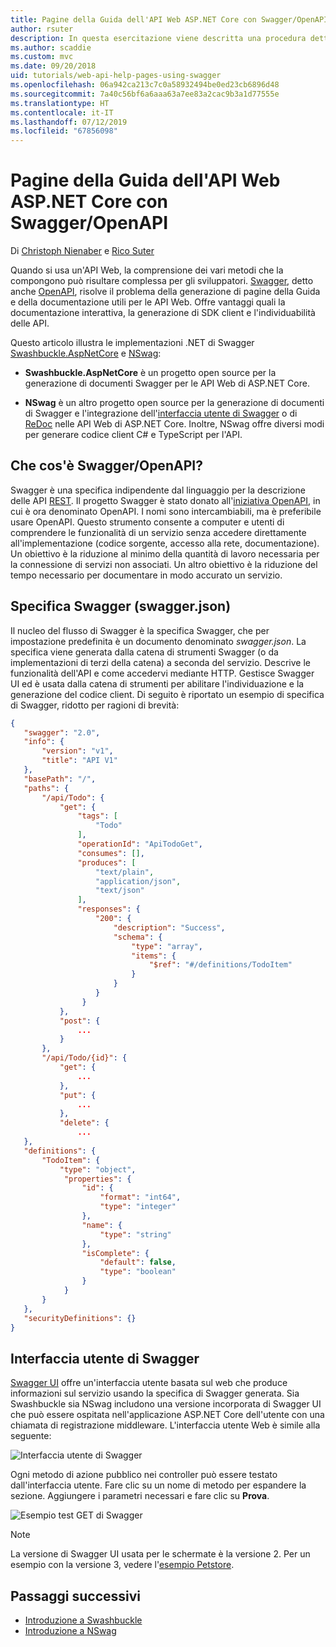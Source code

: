 ```yaml
---
title: Pagine della Guida dell'API Web ASP.NET Core con Swagger/OpenAPI
author: rsuter
description: In questa esercitazione viene descritta una procedura dettagliata per aggiungere Swagger e generare la documentazione e le pagine della Guida di un'app API Web.
ms.author: scaddie
ms.custom: mvc
ms.date: 09/20/2018
uid: tutorials/web-api-help-pages-using-swagger
ms.openlocfilehash: 06a942ca213c7c0a58932494be0ed23cb6896d48
ms.sourcegitcommit: 7a40c56bf6a6aaa63a7ee83a2cac9b3a1d77555e
ms.translationtype: HT
ms.contentlocale: it-IT
ms.lasthandoff: 07/12/2019
ms.locfileid: "67856098"
---
```

# <a name="aspnet-core-web-api-help-pages-with-swagger--openapi"></a>Pagine della Guida dell'API Web ASP.NET Core con Swagger/OpenAPI

Di [Christoph Nienaber](https://twitter.com/zuckerthoben) e [Rico Suter](https://blog.rsuter.com/)

Quando si usa un'API Web, la comprensione dei vari metodi che la compongono può risultare complessa per gli sviluppatori. [Swagger](https://swagger.io/), detto anche [OpenAPI](https://www.openapis.org/), risolve il problema della generazione di pagine della Guida e della documentazione utili per le API Web. Offre vantaggi quali la documentazione interattiva, la generazione di SDK client e l'individuabilità delle API.

Questo articolo illustra le implementazioni .NET di Swagger [Swashbuckle.AspNetCore](https://github.com/domaindrivendev/Swashbuckle.AspNetCore) e [NSwag](https://github.com/RicoSuter/NSwag):

* **Swashbuckle.AspNetCore** è un progetto open source per la generazione di documenti Swagger per le API Web di ASP.NET Core.

* **NSwag** è un altro progetto open source per la generazione di documenti di Swagger e l'integrazione dell'[interfaccia utente di Swagger](https://swagger.io/swagger-ui/) o di [ReDoc](https://github.com/Rebilly/ReDoc) nelle API Web di ASP.NET Core. Inoltre, NSwag offre diversi modi per generare codice client C# e TypeScript per l'API.

## <a name="what-is-swagger--openapi"></a>Che cos'è Swagger/OpenAPI?

Swagger è una specifica indipendente dal linguaggio per la descrizione delle API [REST](https://en.wikipedia.org/wiki/Representational_state_transfer). Il progetto Swagger è stato donato all'[iniziativa OpenAPI](https://www.openapis.org/), in cui è ora denominato OpenAPI. I nomi sono intercambiabili, ma è preferibile usare OpenAPI. Questo strumento consente a computer e utenti di comprendere le funzionalità di un servizio senza accedere direttamente all'implementazione (codice sorgente, accesso alla rete, documentazione). Un obiettivo è la riduzione al minimo della quantità di lavoro necessaria per la connessione di servizi non associati. Un altro obiettivo è la riduzione del tempo necessario per documentare in modo accurato un servizio.

## <a name="swagger-specification-swaggerjson"></a>Specifica Swagger (swagger.json)

Il nucleo del flusso di Swagger è la specifica Swagger, che per impostazione predefinita è un documento denominato *swagger.json*. La specifica viene generata dalla catena di strumenti Swagger (o da implementazioni di terzi della catena) a seconda del servizio. Descrive le funzionalità dell'API e come accedervi mediante HTTP. Gestisce Swagger UI ed è usata dalla catena di strumenti per abilitare l'individuazione e la generazione del codice client. Di seguito è riportato un esempio di specifica di Swagger, ridotto per ragioni di brevità:

```json
{
   "swagger": "2.0",
   "info": {
       "version": "v1",
       "title": "API V1"
   },
   "basePath": "/",
   "paths": {
       "/api/Todo": {
           "get": {
               "tags": [
                   "Todo"
               ],
               "operationId": "ApiTodoGet",
               "consumes": [],
               "produces": [
                   "text/plain",
                   "application/json",
                   "text/json"
               ],
               "responses": {
                   "200": {
                       "description": "Success",
                       "schema": {
                           "type": "array",
                           "items": {
                               "$ref": "#/definitions/TodoItem"
                           }
                       }
                   }
                }
           },
           "post": {
               ...
           }
       },
       "/api/Todo/{id}": {
           "get": {
               ...
           },
           "put": {
               ...
           },
           "delete": {
               ...
   },
   "definitions": {
       "TodoItem": {
           "type": "object",
            "properties": {
                "id": {
                    "format": "int64",
                    "type": "integer"
                },
                "name": {
                    "type": "string"
                },
                "isComplete": {
                    "default": false,
                    "type": "boolean"
                }
            }
       }
   },
   "securityDefinitions": {}
}
```

## <a name="swagger-ui"></a>Interfaccia utente di Swagger

[Swagger UI](https://swagger.io/swagger-ui/) offre un'interfaccia utente basata sul web che produce informazioni sul servizio usando la specifica di Swagger generata. Sia Swashbuckle sia NSwag includono una versione incorporata di Swagger UI che può essere ospitata nell'applicazione ASP.NET Core dell'utente con una chiamata di registrazione middleware. L'interfaccia utente Web è simile alla seguente:

![Interfaccia utente di Swagger](web-api-help-pages-using-swagger/_static/swagger-ui.png)

Ogni metodo di azione pubblico nei controller può essere testato dall'interfaccia utente. Fare clic su un nome di metodo per espandere la sezione. Aggiungere i parametri necessari e fare clic su **Prova**.

![Esempio test GET di Swagger](web-api-help-pages-using-swagger/_static/get-try-it-out.png)

> [!NOTE]
> La versione di Swagger UI usata per le schermate è la versione 2. Per un esempio con la versione 3, vedere l'[esempio Petstore](https://petstore.swagger.io/).

## <a name="next-steps"></a>Passaggi successivi

* [Introduzione a Swashbuckle](xref:tutorials/get-started-with-swashbuckle)
* [Introduzione a NSwag](xref:tutorials/get-started-with-nswag)
